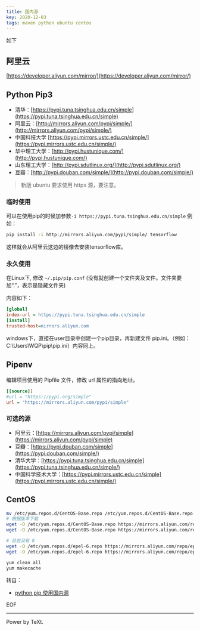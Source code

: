 ```yaml
---
title: 国内源
key: 2020-12-03
tags: maven python ubuntu centos
---
```


如下

<!--more-->

## 阿里云

[https://developer.aliyun.com/mirror/](https://developer.aliyun.com/mirror/)

## Python Pip3

- 清华：[https://pypi.tuna.tsinghua.edu.cn/simple](https://pypi.tuna.tsinghua.edu.cn/simple)
- 阿里云：[http://mirrors.aliyun.com/pypi/simple/](http://mirrors.aliyun.com/pypi/simple/)
- 中国科技大学 [https://pypi.mirrors.ustc.edu.cn/simple/](https://pypi.mirrors.ustc.edu.cn/simple/)
- 华中理工大学：[http://pypi.hustunique.com/](http://pypi.hustunique.com/)
- 山东理工大学：[http://pypi.sdutlinux.org/](http://pypi.sdutlinux.org/)
- 豆瓣：[http://pypi.douban.com/simple/](http://pypi.douban.com/simple/)

> 新版 ubuntu 要求使用 https 源，要注意。

### 临时使用

可以在使用pip的时候加参数`-i https://pypi.tuna.tsinghua.edu.cn/simple`
例如：

```bash
pip install -i http://mirrors.aliyun.com/pypi/simple/ tensorflow
```

这样就会从阿里云这边的镜像去安装tensorflow库。

### 永久使用

在Linux下, 修改 `~/.pip/pip.conf` (没有就创建一个文件夹及文件。文件夹要加“.”，表示是隐藏文件夹)

内容如下：

```ini
[global]
index-url = https://pypi.tuna.tsinghua.edu.cn/simple
[install]
trusted-host=mirrors.aliyun.com
```

windows下，直接在user目录中创建一个pip目录，再新建文件 pip.ini。（例如：C:\Users\WQP\pip\pip.ini）内容同上。

## Pipenv

编辑项目使用的 Pipfile 文件，修改 url 属性的指向地址。

```ini
[[source]]
#url = "https://pypi.org/simple"
url = "https://mirrors.aliyun.com/pypi/simple"
```

### 可选的源

- 阿里云：[https://mirrors.aliyun.com/pypi/simple](https://mirrors.aliyun.com/pypi/simple)
- 豆瓣：[https://pypi.douban.com/simple](https://pypi.douban.com/simple/)
- 清华大学：[https://pypi.tuna.tsinghua.edu.cn/simple](https://pypi.tuna.tsinghua.edu.cn/simple/)
- 中国科学技术大学：[https://pypi.mirrors.ustc.edu.cn/simple](https://pypi.mirrors.ustc.edu.cn/simple/)





## CentOS

```sh
mv /etc/yum.repos.d/CentOS-Base.repo /etc/yum.repos.d/CentOS-Base.repo.backup
# 根据版本下载
wget -O /etc/yum.repos.d/CentOS-Base.repo https://mirrors.aliyun.com/repo/Centos-7.repo
wget -O /etc/yum.repos.d/CentOS-Base.repo https://mirrors.aliyun.com/repo/Centos-8.repo

# 目前没有 8
wget -O /etc/yum.repos.d/epel-6.repo https://mirrors.aliyun.com/repo/epel-6.repo
wget -O /etc/yum.repos.d/epel-6.repo https://mirrors.aliyun.com/repo/epel-7.repo

yum clean all
yum makecache

```

转自：

- [python pip 使用国内源](https://www.jianshu.com/p/dfbb90995a2c)

EOF

---

Power by TeXt.
